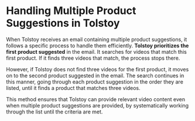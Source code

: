 # Handling Multiple Product Suggestions in Tolstoy

When Tolstoy receives an email containing multiple product suggestions, it follows a specific process to handle them efficiently. **Tolstoy prioritizes the first product suggested** in the email. It searches for videos that match this first product. If it finds three videos that match, the process stops there.

However, if Tolstoy does not find three videos for the first product, it moves on to the second product suggested in the email. The search continues in this manner, going through each product suggestion in the order they are listed, until it finds a product that matches three videos.

This method ensures that Tolstoy can provide relevant video content even when multiple product suggestions are provided, by systematically working through the list until the criteria are met.